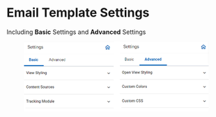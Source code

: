 # Email Template Settings

Including **Basic** Settings and **Advanced** Settings

<figure><img src="../../../../.gitbook/assets/image (3988).png" alt=""><figcaption></figcaption></figure>
